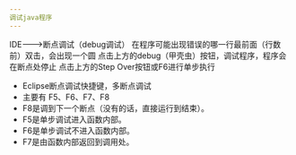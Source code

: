 ```yaml
---
调试java程序
---  
```

IDE--->断点调试（debug调试）
在程序可能出现错误的哪一行最前面（行数前）双击，会出现一个圆
点击上方的debug（甲壳虫）按钮，调试程序，程序会在断点处停止
点击上方的Step Over按钮或F6进行单步执行

- Eclipse断点调试快捷键，多断点调试  
- 主要有 F5、F6、F7、F8  
- F8是调到下一个断点（没有的话，直接运行到结束）。  
- F5是单步调试进入函数内部。  
- F6是单步调试不进入函数内部。  
- F7是由函数内部返回到调用处。  
